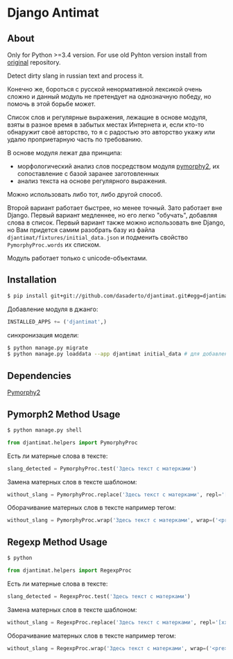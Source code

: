 Django Antimat
==============

About
-----

Only for Python >=3.4 version. For use old Pyhton version install from [original][1] repository.

Detect dirty slang in russian text and process it.

Конечно же, бороться с русской ненормативной лексикой очень сложно
и данный модуль не претендует на однозначную победу, но помочь в этой борьбе
может.

Список слов и регулярные выражения, лежащие в основе модуля, взяты
в разное время в забытых местах Интернета и, если кто-то обнаружит своё авторство,
то я с радостью это авторство укажу или удалю проприетарную часть по требованию.

В основе модуля лежат два принципа:
  * морфологический анализ слов посредством модуля
  [pymorphy2](https://pypi.python.org/pypi/pymorphy2/),
  их сопоставление с базой заранее заготовленных
  * анализ текста на основе регулярного выражения.

Можно использовать либо тот, либо другой способ.

Второй вариант работает быстрее, но менее точный. Зато работает вне Django.
Первый вариант медленнее, но его легко "обучать", добавляя слова в список.
Первый вариант также можно использовать вне Django, но Вам придется самим
разобрать базу из файла ``djantimat/fixtures/initial_data.json`` и подменить
свойство ``PymorphyProc.words`` их списком.

Модуль работает только с unicode-объектами.

Installation
------------

```bash
$ pip install git+git://github.com/dasaderto/djantimat.git#egg=djantimat
```

Добавление модуля в джанго:
```python
INSTALLED_APPS += ('djantimat',)
```
синхронизация модели:
```bash
$ python manage.py migrate
$ python manage.py loaddata --app djantimat initial_data # для добавления существующей базы слов
```

Dependencies
------------
[Pymorphy2](https://pypi.python.org/pypi/pymorphy2/)

Pymorph2 Method Usage
---------------------

```bash
$ python manage.py shell
```
```python
from djantimat.helpers import PymorphyProc
```
Есть ли матерные слова в тексте:
```python
slang_detected = PymorphyProc.test('Здесь текст с матерками')
```
Замена матерных слов в тексте шаблоном:
```python
without_slang = PymorphyProc.replace('Здесь текст с матерками', repl='[xxx]')
```
Оборачивание матерных слов в тексте например тегом:
```python
without_slang = PymorphyProc.wrap('Здесь текст с матерками', wrap=('<pre>', '</pre>',))
```

Regexp Method Usage
-------------------

```bash
$ python
```
```python
from djantimat.helpers import RegexpProc
```
Есть ли матерные слова в тексте:
```python
slang_detected = RegexpProc.test('Здесь текст с матерками')
```
Замена матерных слов в тексте шаблоном:
```python
without_slang = RegexpProc.replace('Здесь текст с матерками', repl='[xxx]')
```
Оборачивание матерных слов в тексте например тегом:
```python
without_slang = RegexpProc.wrap('Здесь текст с матерками', wrap=('<pre>', '</pre>',))
```

[1]: (https://github.com/PixxxeL/djantimat)